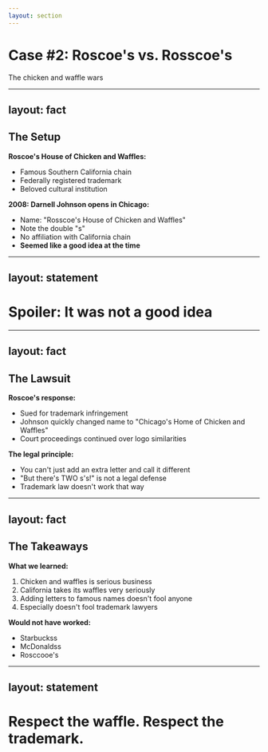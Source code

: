 ```yaml
---
layout: section
---
```

# Case #2: Roscoe's vs. Rosscoe's
The chicken and waffle wars

---
layout: fact
---
## The Setup

**Roscoe's House of Chicken and Waffles:**
- Famous Southern California chain
- Federally registered trademark
- Beloved cultural institution

**2008: Darnell Johnson opens in Chicago:**
- Name: "Rosscoe's House of Chicken and Waffles"
- Note the double "s"
- No affiliation with California chain
- **Seemed like a good idea at the time**

---
layout: statement
---
# Spoiler: It was not a good idea

---
layout: fact
---
## The Lawsuit

**Roscoe's response:**
- Sued for trademark infringement
- Johnson quickly changed name to "Chicago's Home of Chicken and Waffles"
- Court proceedings continued over logo similarities

**The legal principle:**
- You can't just add an extra letter and call it different
- "But there's TWO s's!" is not a legal defense
- Trademark law doesn't work that way

---
layout: fact
---
## The Takeaways

**What we learned:**
1. Chicken and waffles is serious business
2. California takes its waffles very seriously
3. Adding letters to famous names doesn't fool anyone
4. Especially doesn't fool trademark lawyers

**Would not have worked:**
- Starbuckss
- McDonaldss
- Rosccooe's

---
layout: statement
---
# Respect the waffle. Respect the trademark.
